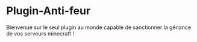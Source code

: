 # Plugin-Anti-feur
Bienvenue sur le seul plugin au monde capable de sanctionner la gênance de vos serveurs minecraft !
